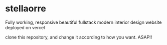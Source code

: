# stellaorre
Fully working, responsive beautiful fullstack modern interior design website deployed on vercel

clone this repository, and change it according to how you want. ASAP!!

